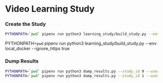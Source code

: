 

# Video Learning Study

### Create the Study

```bash
PYTHONPATH=`pwd` pipenv run python3 learning_study/build_study.py --env local
```
PYTHONPATH=`pwd` pipenv run python3 learning_study/build_study.py --env local_docker --ignore_https true

### Dump Results


```bash
PYTHONPATH=`pwd` pipenv run python3 dump_results.py --study_id 9 --user_id 2
PYTHONPATH=`pwd` pipenv run python3 dump_results.py --study_id 1 --user_id 1 --env local
```



